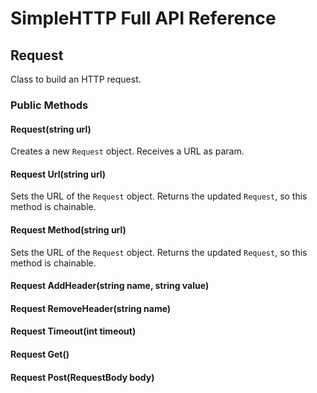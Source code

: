 # SimpleHTTP Full API Reference

## Request

Class to build an HTTP request.

### Public Methods

#### Request(string url)

Creates a new `Request` object. Receives a URL as param.

#### Request Url(string url)

Sets the URL of the `Request` object. Returns the updated `Request`, so this method is chainable.

#### Request Method(string url)

Sets the URL of the `Request` object. Returns the updated `Request`, so this method is chainable.

#### Request AddHeader(string name, string value)

#### Request RemoveHeader(string name)

#### Request Timeout(int timeout)

#### Request Get()

#### Request Post(RequestBody body)

#### 
